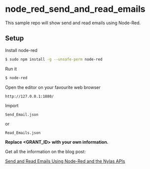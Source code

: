 # node_red_send_and_read_emails

This sample repo will show send and read emails using Node-Red.

## Setup

Install node-red

```bash
$ sudo npm install -g --unsafe-perm node-red
```

Run it

```bash
$ node-red
```

Open the editor on your favourite web browser

```bash
http://127.0.0.1:1880/
```

Import 

```
Send_Email.json
```

or 

```
Read_Emails.json
```

**Replace <GRANT_ID> with your own information.**

Get all the information on the blog post:

[Send and Read Emails Using Node-Red and the Nylas APIs](https://www.nylas.com/blog/send-and-read-emails-using-node-red-dev/)
